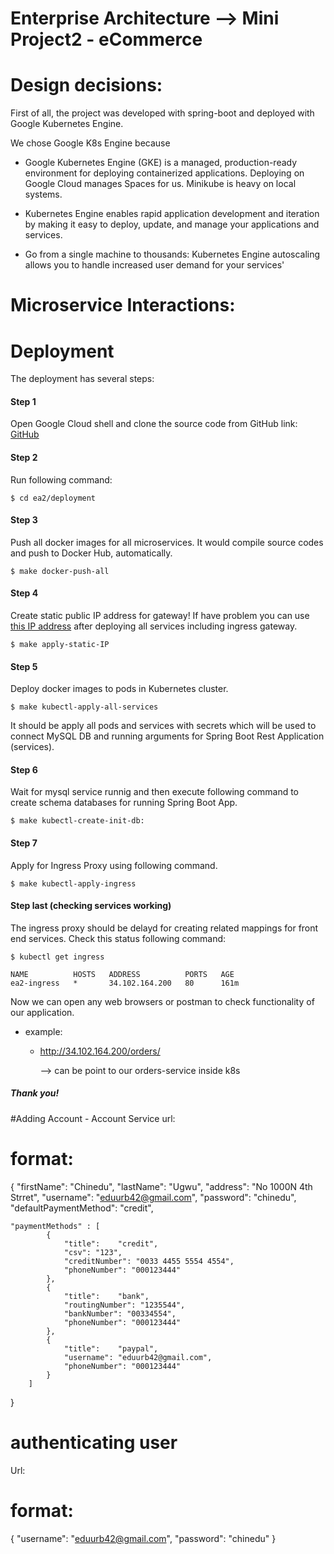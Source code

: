 # Enterprise Architecture --> Mini Project2 - eCommerce

# Design decisions:
First of all, the project was developed with spring-boot 
and deployed with Google Kubernetes Engine.

We chose Google K8s Engine because 
 - Google Kubernetes Engine (GKE) is a managed, 
 production-ready environment for deploying containerized applications.
    Deploying on Google Cloud manages Spaces for us. Minikube is heavy on local systems.
    
 - Kubernetes Engine enables rapid application development and iteration by making it easy to deploy,
  update, and manage your applications and services.
  
 - Go from a single machine to thousands: Kubernetes Engine autoscaling 
  allows you to handle increased user demand for your services'

# Microservice Interactions: 

# Deployment 
       
The deployment has several steps:

#### Step 1
Open Google Cloud shell and
clone the source code from GitHub link:
 [GitHub](https://github.com/git2hub17/ea-eCommerce)

#### Step 2
Run following command:
```
$ cd ea2/deployment
```
#### Step 3
Push all docker images for all microservices. It would 
compile source codes and push to Docker Hub, automatically.

```
$ make docker-push-all  
```

#### Step 4
Create static public IP address for gateway! If have problem 
you can use [this IP address](http://34.102.164.129/users/) after deploying all
services including ingress gateway.  
```
$ make apply-static-IP
```
#### Step 5
Deploy docker images to pods in Kubernetes cluster.
```
$ make kubectl-apply-all-services 
```
It should be apply all pods and services with secrets which
will be used to connect MySQL DB and running arguments for Spring 
Boot Rest Application (services).

#### Step 6
Wait for mysql service runnig and then execute following 
command to create schema databases for running Spring Boot App.
```
$ make kubectl-create-init-db:
```

#### Step 7
Apply for Ingress Proxy using following command.

```shell script
$ make kubectl-apply-ingress
```

#### Step last (checking services working)
The ingress proxy should be delayd for creating related mappings
for front end services. Check this status following command:
```shell script
$ kubectl get ingress

NAME          HOSTS   ADDRESS          PORTS   AGE
ea2-ingress   *       34.102.164.200   80      161m
```
Now we can open any web browsers or postman to check functionality
of our application.

- example: 
    - http://34.102.164.200/orders/ 
     
      --> can be point to our orders-service inside k8s

##### Thank you!



#Adding Account - Account Service
url: 
# format:
{
	"firstName": "Chinedu",
	"lastName": "Ugwu",
	"address": "No 1000N 4th Strret",
	"username": "eduurb42@gmail.com",
	"password": "chinedu",
	"defaultPaymentMethod": "credit",
	
	"paymentMethods" : [
			{
				"title":	"credit",
				"csv": "123",
				"creditNumber": "0033 4455 5554 4554",
				"phoneNumber": "000123444"
			},
			{
				"title":	"bank",
				"routingNumber": "1235544",
				"bankNumber": "00334554",
				"phoneNumber": "000123444"
			},
			{
				"title":	"paypal",
				"username": "eduurb42@gmail.com",
				"phoneNumber": "000123444"
			}
		]
}

# authenticating user
Url: 
# format:
{
  "username": "eduurb42@gmail.com",
  "password": "chinedu"
}



